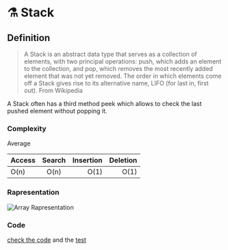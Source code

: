 # ⚗️ Stack

## Definition

> A Stack is an abstract data type that serves as a collection of elements, with two principal operations: push, which adds an element to the collection, and pop, which removes the most recently added element that was not yet removed. The order in which elements come off a Stack gives rise to its alternative name, LIFO (for last in, first out). From Wikipedia

A Stack often has a third method peek which allows to check the last pushed element without popping it.

### Complexity

Average

| Access        | Search        | Insertion  | Deletion |
| ------------- |:-------------:| ----------:| --------:|
| O(n) |O(n)| O(1)| O(1)|

### Rapresentation

![Array Rapresentation](https://img.ziggi.org/Fprzy1KL.jpg)

### Code

[check the code](index.js) and the [test](__tests__/index.test.js)